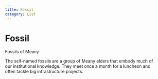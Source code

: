 ```yaml
---
title: Fossil
category: List
---
```

# Fossil

Fossils of Meany

The self-named fossils are a group of Meany elders that embody much of our institutional knowledge. They meet once a month for a luncheon and often tackle big infrastructure projects.

